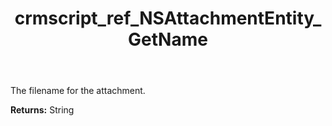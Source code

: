 ﻿---
title: crmscript_ref_NSAttachmentEntity_GetName
description: String NSAttachmentEntity.GetName()
intellisense: NSAttachmentEntity.GetName
keywords: NSAttachmentEntity, GetName
so.topic: reference
---

The filename for the attachment.

**Returns:** String


